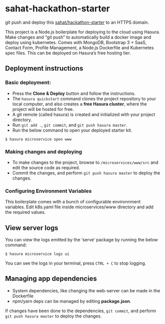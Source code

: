 # sahat-hackathon-starter

git push and deploy this [sahat/hackathon-starter](https://github.com/sahat/hackathon-starter) to an HTTPS domain.

This project is a Node.js boilerplate for deploying to the cloud using Hasura. Make changes and “git push” to automatically build a docker image and deploy using kubernetes. Comes with MongoDB, Bootstrap 3 + SaaS, Contact Form, Profile Management, a Node.js Dockerfile and Kubernetes spec files. This can be deployed on Hasura’s free hosting tier.

## Deployment instructions

### Basic deployment:

* Press the **Clone & Deploy** button and follow the instructions.
* The `hasura quickstart` command clones the project repository to your local computer, and also creates a **free Hasura cluster**, where the project will be hosted for free.
* A git remote (called hasura) is created and initialized with your project directory.
* Run `git add .`, `git commit`, and `git push hasura master`.
* Run the below command to open your deployed starter kit.
``` shell
$ hasura microservice open www
```

### Making changes and deploying

* To make changes to the project, browse to `/microservices/www/src` and edit the source code as required.
* Commit the changes, and perform `git push hasura master` to deploy the changes.

### Configuring Environment Variables

This boilerplate comes with a bunch of configurable environnment variables. Edit k8s.yaml file inside microservices/www directory and add the required values.

## View server logs

You can view the logs emitted by the ‘serve’ package by running the below command:

``` shell
$ hasura microservice logs ui
```
You can see the logs in your terminal, press `CTRL + C` to stop logging.

## Managing app dependencies

* System dependencies, like changing the web-server can be made in the Dockerfile
* npm/yarn deps can be managed by editing **package.json**.

If changes have been done to the dependencies, `git commit`, and perform `git push hasura master` to deploy the changes.
